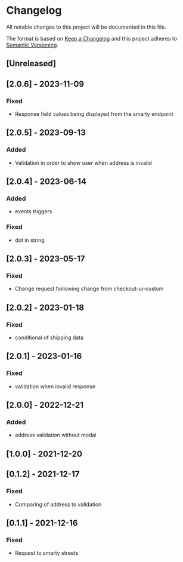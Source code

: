 # Changelog

All notable changes to this project will be documented in this file.

The format is based on [Keep a Changelog](http://keepachangelog.com/en/1.0.0/)
and this project adheres to [Semantic Versioning](http://semver.org/spec/v2.0.0.html).

## [Unreleased]

## [2.0.6] - 2023-11-09
### Fixed
- Response field values being displayed from the smarty endpoint

## [2.0.5] - 2023-09-13
### Added
- Validation in order to show user when address is invalid

## [2.0.4] - 2023-06-14

### Added

- events triggers

### Fixed

- dot in string

## [2.0.3] - 2023-05-17

### Fixed

- Change request foillowing change from checkout-ui-custom

## [2.0.2] - 2023-01-18

### Fixed

- conditional of shipping data


## [2.0.1] - 2023-01-16

### Fixed

- validation when invalid response

## [2.0.0] - 2022-12-21

### Added

- address validation without modal

## [1.0.0] - 2021-12-20

## [0.1.2] - 2021-12-17

### Fixed

- Comparing of address to validation

## [0.1.1] - 2021-12-16

### Fixed

- Request to smarty streets
